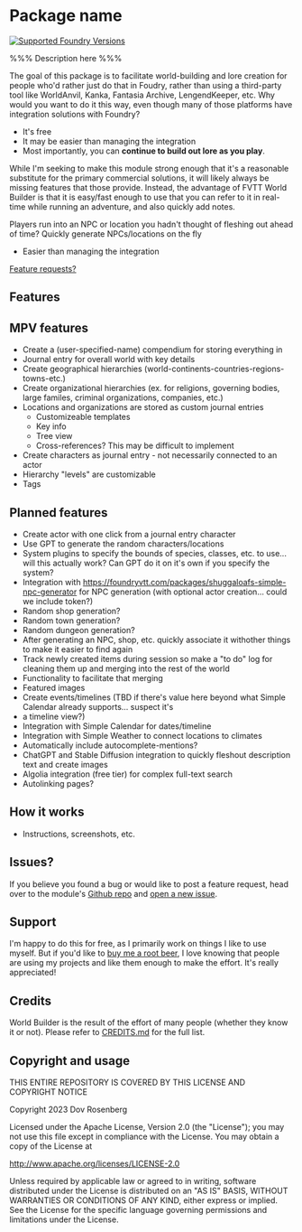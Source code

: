 # Package name

[![Supported Foundry Versions](https://img.shields.io/endpoint?url=https://foundryshields.com/version?url=https://github.com/dovrosenberg/fvtt-world-builder/raw/master/static/module.json)](https://github.com/dovrosenberg/fvtt-world-builder)

%%% Description here %%%

The goal of this package is to facilitate world-building and lore creation for people who'd rather just do that in Foudry, rather than using a third-party tool like WorldAnvil, Kanka, Fantasia Archive, LengendKeeper, etc.  Why would you want to do it this way, even though many of those platforms have integration solutions with Foundry?  
- It's free
- It may be easier than managing the integration
- Most importantly, you can **continue to build out lore as you play**.  

While I'm seeking to make this module strong enough that it's a reasonable substitute for the primary commercial solutions, it will likely always be missing features that those provide.  Instead, the advantage of FVTT World Builder is that it is easy/fast enough to use that you can refer to it in real-time while running an adventure, and also quickly add notes.

Players run into an NPC or location you hadn't thought of fleshing out ahead of time?  Quickly generate NPCs/locations on the fly 
- Easier than managing the integration

[Feature requests?](https://github.com/dovrosenberg/fvtt-world-builder/issues/new/choose)

## Features

## MPV features
- Create a (user-specified-name) compendium for storing everything in
- Journal entry for overall world with key details
- Create geographical hierarchies (world-continents-countries-regions-towns-etc.)
- Create organizational hierarchies (ex. for religions, governing bodies, large familes, criminal organizations, companies, etc.)
- Locations and organizations are stored as custom journal entries
  - Customizeable templates
  - Key info
  - Tree view
  - Cross-references?  This may be difficult to implement
- Create characters as journal entry - not necessarily connected to an actor
- Hierarchy "levels" are customizable
- Tags

## Planned features
- Create actor with one click from a journal entry character
- Use GPT to generate the random characters/locations
- System plugins to specify the bounds of species, classes, etc. to use... will this actually work? Can GPT do it on it's own if you specify the system?
- Integration with https://foundryvtt.com/packages/shuggaloafs-simple-npc-generator for NPC generation (with optional actor creation... could we include token?)
- Random shop generation?
- Random town generation?
- Random dungeon generation?
- After generating an NPC, shop, etc. quickly associate it withother things to make it easier to find again
- Track newly created items during session so make a "to do" log for cleaning them up and merging into the rest of the world
- Functionality to facilitate that merging
- Featured images
- Create events/timelines (TBD if there's value here beyond what Simple Calendar already supports... suspect it's 
-    a timeline view?)
- Integration with Simple Calendar for dates/timeline
- Integration with Simple Weather to connect locations to climates
- Automatically include autocomplete-mentions?
- ChatGPT and Stable Diffusion integration to quickly fleshout description text and create images 
- Algolia integration (free tier) for complex full-text search
- Autolinking pages?


## How it works
- Instructions, screenshots, etc.

## Issues?

If you believe you found a bug or would like to post a feature request, head over to the module's [Github repo](https://github.com/dovrosenberg/fvtt-world-builder) and [open a new issue](https://github.com/dovrosenberg/fvtt-world-builder/issues/new/choose).

## Support

I'm happy to do this for free, as I primarily work on things I like to use myself.  But if you'd like to [buy me a root beer](https://ko-fi.com/phloro), I love knowing that people are using my projects and like them enough to make the effort. It's really appreciated!  

## Credits

World Builder is the result of the effort of many people (whether they know it or not). Please refer to [CREDITS.md](https://github.com/dovrosenberg/fvtt-world-builder/blob/master/CREDITS.md) for the full list.


## Copyright and usage
THIS ENTIRE REPOSITORY IS COVERED BY THIS LICENSE AND COPYRIGHT NOTICE

Copyright 2023 Dov Rosenberg

Licensed under the Apache License, Version 2.0 (the "License");
you may not use this file except in compliance with the License.
You may obtain a copy of the License at

  http://www.apache.org/licenses/LICENSE-2.0

Unless required by applicable law or agreed to in writing, software
distributed under the License is distributed on an "AS IS" BASIS,
WITHOUT WARRANTIES OR CONDITIONS OF ANY KIND, either express or implied.
See the License for the specific language governing permissions and
limitations under the License.

